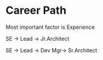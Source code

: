 # Career Path

Most important factor is Experience

SE -> Lead -> Jr.Architect

SE -> Lead -> Dev Mgr-> Sr.Architect